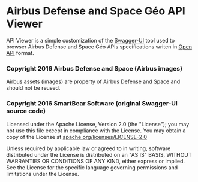 # Airbus Defense and Space Géo API Viewer

API Viewer is a simple customization of the [Swagger-UI](https://github.com/swagger-api/swagger-ui) tool used to browser Airbus Defense and Space Géo APIs specifications writen in [Open API](https://github.com/OAI/OpenAPI-Specification) format.


### Copyright 2016 Airbus Defense and Space (Airbus images)

Airbus assets (images) are property of Airbus Defense and Space and should not be reused.

### Copyright 2016 SmartBear Software (original Swagger-UI source code)

Licensed under the Apache License, Version 2.0 (the "License");
you may not use this file except in compliance with the License.
You may obtain a copy of the License at [apache.org/licenses/LICENSE-2.0](http://www.apache.org/licenses/LICENSE-2.0)

Unless required by applicable law or agreed to in writing, software
distributed under the License is distributed on an "AS IS" BASIS,
WITHOUT WARRANTIES OR CONDITIONS OF ANY KIND, either express or implied.
See the License for the specific language governing permissions and
limitations under the License.
